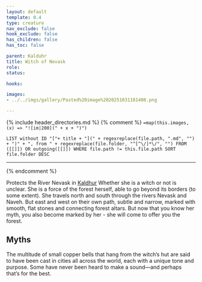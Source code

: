 ```yaml
---
layout: default
template: 0.4
type: creature
nav_exclude: false
hook_exclude: false
has_children: false
has_toc: false

parent: Kalduhr
title: Witch of Nevask
role: 
status:

hooks:

images:
- ../../imgs/gallery/Pasted%20image%2020251031181408.png

---
```


{% include header_directories.md %}
{% comment %}
`=map(this.images, (x) => "![im|200](" + x + ")")`
```dataview
LIST without ID "["+ title + "](" + regexreplace(file.path, ".md", "") + ")" + ", from " + regexreplace(file.folder, "^[^\/]*\/", "") FROM ([[]]) OR outgoing([[]]) WHERE file.path != this.file.path SORT file.folder DESC
```
---
{% endcomment %}

Protects the River Nevask in [Kaldhur](index.md)
Whether she is a witch or not is unclear.
She is a force of the forest herself, able to go beyond its borders (to some extent).
She travels north and south through the rivers Nevask and Naveh.
But east and west on their own path, subtle and narrow, marked with smooth, flat stones and connecting forest altars.
But now that you know her myth, you also become marked by her - she will come to offer you the forest.

## Myths

The multitude of small copper bells that hang from the witch’s hut are said to have been cast in cities all across the world, each with a unique tone and purpose.
Some have never been heard to make a sound—and perhaps that’s for the best.

